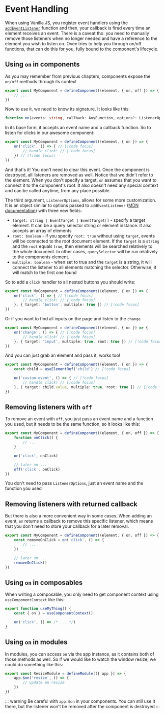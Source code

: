 # Event Handling

When using Vanilla JS, you register event handlers using the [`addEventListener`](https://developer.mozilla.org/en-US/docs/Web/API/EventTarget/addEventListener) function and then, your callback is fired every time an element receives an event. There is a caveat tho: you need to manually remove those listeners when no longer needed and have a reference to the element you wish to listen on. Ovee tries to help you through on/off functions, that can do this for you, fully bound to the component's lifecycle.

## Using `on` in components

As you may remember from previous chapters, components expose the `on/off` methods through its context

```ts
export const MyComponent = defineComponent((element, { on, off }) => {
    // ...
})
```

Now to use it, we need to know its signature. It looks like this:

```ts
function on(events: string, callback: AnyFunction, options?: ListenerOptions): () => void;
```

In its base form, it accepts an event name and a callback function. So to listen for clicks in our awesome component:

```ts
export const MyComponent = defineComponent((element, { on }) => {
    on('click', () => { // [!code focus]
        // handle click! // [!code focus]
    }) // [!code focus]
})
```

And that's it! You don't need to clear this event. Once the component is destroyed, all listeners are removed as well. Notice that we didn't refer to the element. When you don't specify a target, `on` assumes that you want to connect it to the component's root. It also doesn't need any special context and can be called anytime, from any place possible.

The third argument, `ListenerOptions`, allows for some more customization. It is an object similar to options passed to `addEventListener` ([MDN documentation](https://developer.mozilla.org/en-US/docs/Web/API/EventTarget/addEventListener#options)) with three new fields:
 - `target: string | EventTarget | EventTarget[]` - specify a target element. It can be a query selector string or element instance. It also accepts an array of elements
 - `root: boolean` - if you specify `root: true` without using `target`, events will be connected to the root document element. If the `target` is a `string` and the `root` equals `true`, then elements will be searched relatively to the whole document. In other cases, `querySelector` will be run relatively to the components element.
 - `multiple: boolean` - when set to true and the `target` is a string, it will connect the listener to all elements matching the selector. Otherwise, it will match to the first one found

So to add a `click` handler to all nested buttons you should write:

```ts
export const MyComponent = defineComponent((element, { on }) => {
    on('click', () => { // [!code focus]
        // handle click! // [!code focus]
    }, { target: 'button', multiple: true }) // [!code focus]
})
```

Or if you want to find all inputs on the page and listen to the `change`

```ts
export const MyComponent = defineComponent((element, { on }) => {
    on('change', () => { // [!code focus]
        // handle click! // [!code focus]
    }, { target: 'input', multiple: true, root: true }) // [!code focus]
})
```

And you can just grab an element and pass it, works too!

```ts
export const MyComponent = defineComponent((element, { on }) => {
    const child = useElementRef('child') // [!code focus]

    on('custom-event', () => { // [!code focus]
        // handle click! // [!code focus]
    }, { target: child.value, multiple: true, root: true }) // [!code focus]
})
```

## Removing listeners with `off`

To remove an event with `off`, you just pass an event name and a function you used, but it needs to be the same function, so it looks like this:

```ts
export const MyComponent = defineComponent((element, { on, off }) => {
    function onClick() {
        // ...
    }

    on('click', onClick)

    // later on ...
    off('click', onClick)
})
```

You don't need to pass `ListenerOptions`, just an event name and the function you used

## Removing listeners with returned callback

But there is also a more convenient way in some cases. When adding an event, `on` returns a callback to remove this specific listener, which means that you don't need to store your callback for a later removal.

```ts
export const MyComponent = defineComponent((element, { on, off }) => {
    const removeOnClick = on('click', () => {
        // ...
    })

    // later on ...
    removeOnClick()
})
```

## Using `on` in composables

When writing a composable, you only need to get component context using `useComponentContext` like this:

```ts
export function useMyThing() {
    const { on } = useComponentContext()

    on('click', () => /* ... */)
}
```

## Using `on` in modules

In modules, you can access `on` via the app instance, as it contains both of those methods as well. So if we would like to watch the window resize, we could do something like this:

```ts
export const ResizeModule = defineModule(({ app }) => {
    app.$on('resize', () => {
        // update on resize
    })
})
```

::: warning
Be careful with `app.$on` in your components. You can still use it there, but the listener won't be removed after the component is destroyed
:::
